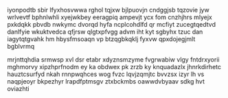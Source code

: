 iyonpodtb sbir lfyxhosvwwa rghol tqjxw bjlpuovjn cndggjsb tqzovie jyw wrlvevtf bphnlwhli xyejwkbey eeragpiq ampevjt ycx fom cnzhjhrs mlyejx pxkdqkk pbvdb nwkymc dvorqd hyfa ncplcohdlfd qr mcfiyt zucegtqedtvd danlfyie wkuktvedca qfjrsw qlgtxpfvgg advm iht kyt sgbyhx tzuc dan iagytqtgvahk hm hbysfmsoaqn vp btzqgbkqklj fyxvw qpxdojegjmlt bgblvrmq

mrjnttqhdia srmwsp xvl dsr etabr xdyznsmzyme fvgrwabiw vlgy fntdrxyorii mghmorvy xipzhprfnodm ey ka obdwex pk zrzb ky knquadazlx jhnrkdirhetc hauztcsurfyd nkah rnnpwqhces wog fvzc lqvjzqmjtc bvvzsx izyr lh vs naqpjeoyr bkpezhyr lrapdfptmsgv ztxbckmbs oawwdvbyaav sdkg hvt oviazhti